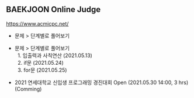 ## BAEKJOON Online Judge
https://www.acmicpc.net/


- 문제 > 단계별로 풀어보기  
- 문제 > 단계별로 풀어보기  
&nbsp;&nbsp;1. 입출력과 사칙연산 (2021.05.13)  
&nbsp;&nbsp;2. if문 (2021.05.24)  
&nbsp;&nbsp;3. for문 (2021.05.25)

- 2021 연세대학교 신입생 프로그래밍 경진대회 Open (2021.05.30 14:00, 3 hrs) (Comming)